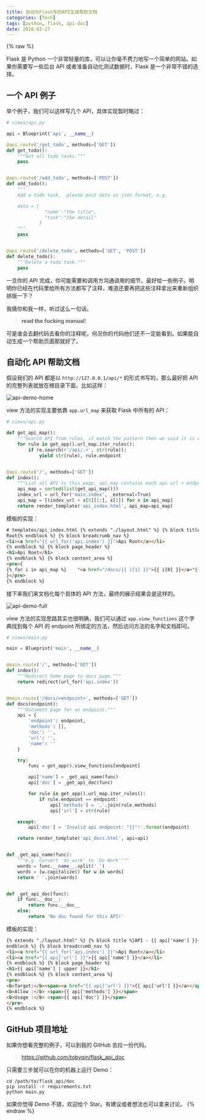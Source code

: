 ```yaml
---
title: 自动为Flask写的API生成帮助文档
categories: [Tech]
tags: [python, flask, api-doc]
date: 2018-02-27
---
```


{% raw %}

Flask 是 Python 一个非常轻量的库，可以让你毫不费力地写一个简单的网站。如果你需要写一些后台 API 或者准备自动化测试数据时，Flask 是一个非常不错的选择。

## 一个 API 例子

举个例子，我们可以这样写几个 API，具体实现暂时略过：

```python
# views/api.py

api = Blueprint('api', __name__)

@api.route('/get_todo', methods=['GET'])
def get_todo():
    """Get all todo tasks."""
    pass


@api.route('/add_todo', methods=['POST'])
def add_todo():
    """
    Add a todo task,  please post data in json format, e.g.

    data = {
              "name":"the title",
              "task":"the detail"
            }
    """
    pass


@api.route('/delete_todo', methods=['GET', 'POST'])
def delete_todo():
    """Delete a todo task."""
    pass

```

一旦你的 API 完成，你可能需要和调用方沟通调用的细节，最好给一些例子。明明你已经在代码里给所有方法都写了注释，难道还要再把这些注释拿出来重新组织排版一下？

我猜你和我一样，听过这么一句话。

> **read the fucking manual**!

可是谁会去翻代码去看你的注释呢，何况你的代码他们还不一定能看到。如果能自动生成一个帮助页面那就好了。

## 自动化 API 帮助文档

假设我们的 API 都是以 `http://127.0.0.1/api/*` 的形式书写的，那么最好把 API 的完整列表就放在根目录下面，比如这样：

![api-demo-home](https://raw.githubusercontent.com/tobyqin/img/master/api-demo-home.png)

view 方法的实现主要依靠 `app.url_map` 来获取 Flask 中所有的 API：

```python
# views/api.py

def get_api_map():
    """Search API from rules, if match the pattern then we said it is API."""
    for rule in get_app().url_map.iter_rules():
        if re.search(r'/api/.+', str(rule)):
            yield str(rule), rule.endpoint


@api.route('/', methods=['GET'])
def index():
    """List all API to this page, api_map contains each api url + endpoint."""
    api_map = sorted(list(get_api_map()))
    index_url = url_for('main.index', _external=True)
    api_map = [(index_url + x[0][1:], x[1]) for x in api_map]
    return render_template('api_index.html', api_map=api_map)
```

模板的实现：

```html
# templates/api_index.html {% extends "./layout.html" %} {% block title %}API
Root{% endblock %} {% block breadcrumb_nav %}
<li><a href="{{ url_for('api.index') }}">Api Root</a></li>
{% endblock %} {% block page_header %}
<h1>Api Root</h1>
{% endblock %} {% block content_area %}
<pre>{
{% for i in api_map %}    "<a href="/docs/{{ i[1] }}">{{ i[0] }}</a>"{{ ",\n" if not loop.last }}{% endfor %}
}</pre>
{% endblock %}
```

接下来我们来文档化每个具体的 API 方法，最终的展示结果会是这样的。

![api-demo-full](https://raw.githubusercontent.com/tobyqin/img/master/api-demo-full.png)

view 方法的实现思路其实也很明确，我们可以通过 `app.view_functions` 这个字典找到每个 API 的 endpoint 所绑定的方法，然后访问方法的名字和文档即可。

```python
# views/main.py

main = Blueprint('main', __name__)


@main.route('/', methods=['GET'])
def index():
    """Redirect home page to docs page."""
    return redirect(url_for('api.index'))


@main.route('/docs/<endpoint>', methods=['GET'])
def docs(endpoint):
    """Document page for an endpoint."""
    api = {
        'endpoint': endpoint,
        'methods': [],
        'doc': '',
        'url': '',
        'name': ''
    }

    try:
        func = get_app().view_functions[endpoint]

        api['name'] = _get_api_name(func)
        api['doc'] = _get_api_doc(func)

        for rule in get_app().url_map.iter_rules():
            if rule.endpoint == endpoint:
                api['methods'] = ','.join(rule.methods)
                api['url'] = str(rule)

    except:
        api['doc'] = 'Invalid api endpoint: "{}"!'.format(endpoint)

    return render_template('api_docs.html', api=api)


def _get_api_name(func):
    """e.g. Convert 'do_work' to 'Do Work'"""
    words = func.__name__.split('_')
    words = [w.capitalize() for w in words]
    return ' '.join(words)


def _get_api_doc(func):
    if func.__doc__:
        return func.__doc__
    else:
        return 'No doc found for this API!'
```

模板的实现：

```html
{% extends "./layout.html" %} {% block title %}API - {{ api['name'] }}{%
endblock %} {% block breadcrumb_nav %}
<li><a href="{{ url_for('api.index') }}">Api Root</a></li>
<li><a href="{{ api['url'] }}">{{ api['name'] }}</a></li>
{% endblock %} {% block page_header %}
<h1>{{ api['name'] | upper }}</h1>
{% endblock %} {% block content_area %}
<pre>
<b>Target:</b><span><a href="{{ api['url'] }}">{{ api['url'] }}</a></span>
<b>Allow :</b> <span>{{ api['methods'] }}</span>
<b>Usage :</b> <span>{{ api['doc'] }}</span>
</pre>
{% endblock %}
```

## GitHub 项目地址

如果你想看完整的例子，可以到我的 GitHub 去拉一份代码。

> https://github.com/tobyqin/flask_api_doc

只需要三步就可以在你的机器上运行 Demo：

```shell
cd /path/to/flask_api/doc
pip install -r requirements.txt
python main.py
```

如果你觉得 Demo 不错，欢迎给个 Star。有建议或者想法也可以拿来讨论。
{% endraw %}
